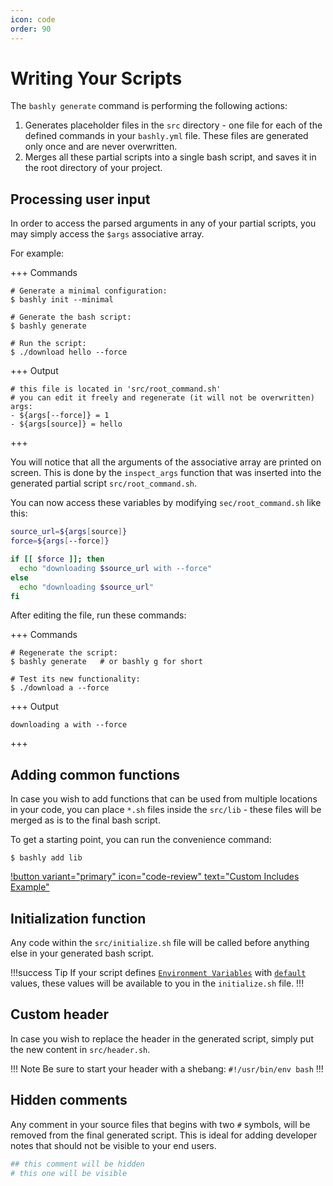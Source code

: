 ```yaml
---
icon: code
order: 90
---
```


# Writing Your Scripts

The `bashly generate` command is performing the following actions:

1. Generates placeholder files in the `src` directory - one file for each of the
   defined commands in your `bashly.yml` file. These files are generated only once
   and are never overwritten.
2. Merges all these partial scripts into a single bash script, and saves it in
   the root directory of your project.

## Processing user input

In order to access the parsed arguments in any of your partial scripts, you may
simply access the `$args` associative array.

For example:

+++ Commands

```shell
# Generate a minimal configuration:
$ bashly init --minimal

# Generate the bash script:
$ bashly generate

# Run the script:
$ ./download hello --force
```

+++ Output

```shell
# this file is located in 'src/root_command.sh'
# you can edit it freely and regenerate (it will not be overwritten)
args:
- ${args[--force]} = 1
- ${args[source]} = hello
```

+++

You will notice that all the arguments of the associative array are printed on
screen. This is done by the `inspect_args` function that was inserted into the
generated partial script `src/root_command.sh`.

You can now access these variables by modifying `sec/root_command.sh` like
this:

```bash src/root_command.sh
source_url=${args[source]}
force=${args[--force]}

if [[ $force ]]; then
  echo "downloading $source_url with --force"
else
  echo "downloading $source_url"
fi
```

After editing the file, run these commands:

+++ Commands

```shell
# Regenerate the script:
$ bashly generate   # or bashly g for short

# Test its new functionality:
$ ./download a --force
```

+++ Output

```shell
downloading a with --force
```

+++

## Adding common functions

In case you wish to add functions that can be used from multiple locations in
your code, you can place `*.sh` files inside the `src/lib` - these files will
be merged as is to the final bash script.

To get a starting point, you can run the convenience command:

```shell
$ bashly add lib
```

[!button variant="primary" icon="code-review" text="Custom Includes Example"](https://github.com/DannyBen/bashly/tree/master/examples/custom-includes#readme)

## Initialization function

Any code within the `src/initialize.sh` file will be called before anything else
in your generated bash script. 

!!!success Tip
If your script defines [`Environment Variables`](/configuration/environment-variable)
with [`default`](/configuration/environment-variable/#default) values, these
values will be available to you in the `initialize.sh` file.
!!!


## Custom header

In case you wish to replace the header in the generated script, simply put the new
content in `src/header.sh`.

!!! Note
Be sure to start your header with a shebang:
`#!/usr/bin/env bash`
!!!

## Hidden comments

Any comment in your source files that begins with two `#` symbols, will be 
removed from the final generated script. This is ideal for adding developer
notes that should not be visible to your end users.

```bash
## this comment will be hidden
# this one will be visible
```
